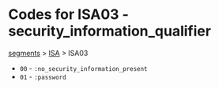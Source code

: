 # Codes for ISA03 - security_information_qualifier
[segments](../segments.md) > [ISA](../segments/ISA.md) > ISA03
* `00` - `:no_security_information_present`
* `01` - `:password`
